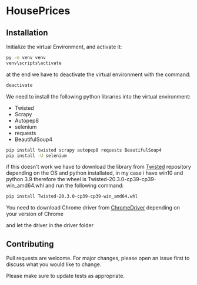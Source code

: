 # HousePrices
## Installation

Initialize the virtual Environment, and activate it:

```bash
py -m venv venv
venv\scripts\activate
```

at the end we have to deactivate the virtual environment with the command:

```bash
deactivate
```

We need to install the following python libraries into the virtual environment:

* Twisted
* Scrapy
* Autopep8
* selenium
* requests
* BeautifulSoup4

```bash
pip install twisted scrapy autopep8 requests BeautifulSoup4
pip install -U selenium
```

if this doesn't work we have to download the library from [Twisted](https://www.lfd.uci.edu/~gohlke/pythonlibs/#twisted) repository depending on the OS and python installated, in my case i have win10 and python 3.9 therefore the wheel is Twisted-20.3.0-cp39-cp39-win_amd64.whl and run the following command:

```bash
pip install Twisted-20.3.0-cp39-cp39-win_amd64.whl
```

You need to download Chrome driver from [ChromeDriver](https://sites.google.com/a/chromium.org/chromedriver/downloads) depending on your version of Chrome

and let the driver in the driver folder

## Contributing
Pull requests are welcome. For major changes, please open an issue first to discuss what you would like to change.

Please make sure to update tests as appropriate.
